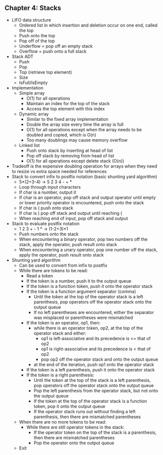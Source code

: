 ## Chapter 4: Stacks
* LIFO data structure
  * Ordered list in which insertion and deletion occur on one end, called the top
  * Push onto the top
  * Pop off of the top
  * Underflow = pop off an empty stack
  * Overflow = push onto a full stack
* Stack ADT
  * Push
  * Pop
  * Top (retrieve top element)
  * Size
  * IsFull/IsEmpty
* Implementation
  * Simple array
    * O(1) for all operations
    * Maintain an index for the top of the stack
    * Access the top element with this index
  * Dynamic array
    * Similar to the fixed array implementation
    * Double the array size every time the array is full
    * O(1) for all operations except when the array needs to be doubled and copied, which is O(n)
    * Too many doublings may cause memory overflow
  * Linked list
    * Push onto stack by inserting at head of list
    * Pop off stack by removing from head of list
    * O(1) for all operations except delete stack (O(n))
* Tradeoff is the expensive doubling operation for arrays when they need to resize vs extra space needed for references
* Stack to convert infix to postfix notation (basic shunting yard algorithm)
  * 5*(2+3-4) -> 5 2 3 4 - + *
  * Loop through input characters 
  * If char is a number, output it
  * If char is an operator, pop off stack and output operator until empty or lower priority operator is encountered, push onto the stack
  * If char is ( push onto stack
  * If char is ) pop off stack and output until reaching (
  * When reaching end of input, pop off stack and output
* Stack to evaluate postfix notation
  * 1 2 3 + - 1 * -> (1-2+3)*1
  * Push numbers onto the stack
  * When encountering a binary operator, pop two numbers off the stack, apply the operator, push result onto stack
  * When encountering a unary operator, pop one number off the stack, apply the operator, push result onto stack
* Shunting yard algorithm
  * Can be used to convert from infix to postfix
  * While there are tokens to be read:
    * Read a token
    * If the token is a number, push it to the output queue
    * If the token is a function token, push it onto the operator stack
    * If the token is a function argument separator (comma)
      * Until the token at the top of the operator stack is a left parenthesis, pop operators off the operator stack onto the output queue
      * If no left parentheses are encountered, either the separator was misplaced or parentheses were mismatched    
    * If the token is an operator, op1, then:
      * while there is an operator token, op2, at the top of the operator stack and either:
        * op1 is left-associative and its precedence is <= that of op2
        * op1 is right-associative and its precedence is < that of op2
        * pop op2 off the operator stack and onto the output queue
      * at the end of the iteration, push op1 onto the operator stack
    * If the token is a left parenthesis, push it onto the operator stack
    * If the token is a right parenthesis:
      * Until the token at the top of the stack is a left parenthesis, pop operators off the operator stack onto the output queue
      * Pop the left parenthesis from the operator stack, but not onto the output queue
      * If the token at the top of the operator stack is a function token, pop it onto the output queue
      * If the operator stack runs out without finding a left parenthesis, then there are mismatched parentheses
  * When there are no more tokens to be read:
    * While there are still operator tokens in the stack:
      * If the operator token on the top of the stack is a parenthesis, then there are mismatched parentheses
      * Pop the operator onto the output queue
  * Exit
